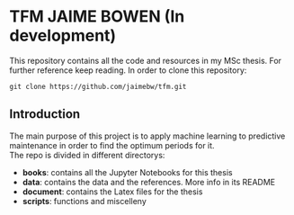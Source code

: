 # TFM JAIME BOWEN (In development)
This repository contains all the code and resources in my MSc thesis. For further reference
keep reading.
In order to clone this repository:  

```git clone https://github.com/jaimebw/tfm.git```
## Introduction
The main purpose of this project is to apply machine learning to predictive maintenance
in order to find the optimum periods for it.   
The repo is divided in different directorys:
* **books**: contains all the Jupyter Notebooks for this thesis
* **data**: contains the data and the references. More info in its README
* **document**: contains the Latex files for the thesis
* **scripts**: functions and miscelleny 
